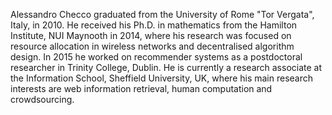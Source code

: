 Alessandro Checco graduated from the University of Rome "Tor Vergata", Italy, in 2010.
He received his Ph.D. in mathematics from the Hamilton Institute, NUI Maynooth in 2014, where his research was focused on resource allocation in wireless networks and decentralised algorithm design.
In 2015 he worked on recommender systems as a postdoctoral researcher in Trinity College, Dublin.
He is currently a research associate at the Information School, Sheffield University, UK, where his main research interests are web information retrieval, human computation and crowdsourcing. 